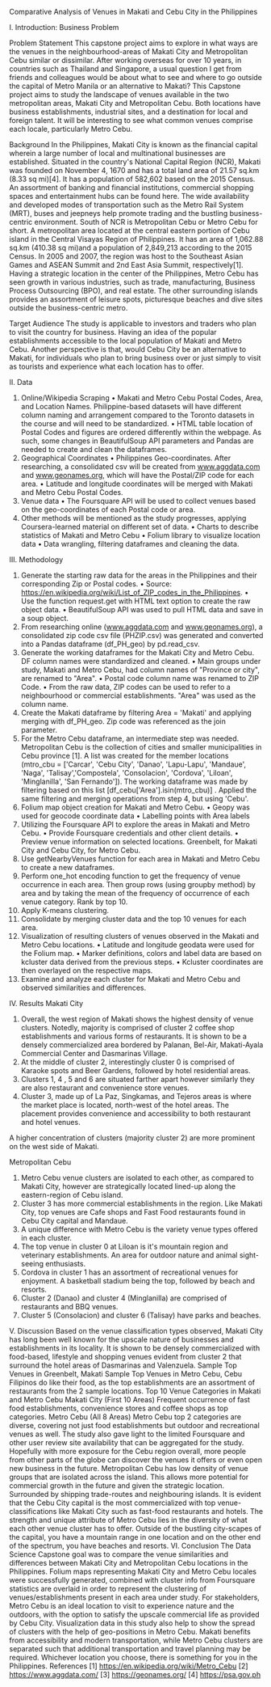 Comparative Analysis of Venues in Makati and Cebu City in the Philippines 

I. Introduction: Business Problem 
 
Problem Statement
This capstone project aims to explore in what ways are the venues in the neighbourhood-areas of 
Makati City and Metropolitan Cebu similar or dissimilar. 
After working overseas for over 10 years, in countries such as Thailand and Singapore, a usual 
question I get from friends and colleagues would be about what to see and where to go outside the 
capital of Metro Manila or an alternative to Makati? 
This Capstone project aims to study the landscape of venues available in the two metropolitan areas, 
Makati City and Metropolitan Cebu. Both locations have business establishments, industrial sites, 
and a destination for local and foreign talent. It will be interesting to see what common venues 
comprise each locale, particularly Metro Cebu.

Background
In the Philippines, Makati City is known as the financial capital wherein a large number of local and 
multinational businesses are established. Situated in the country's National Capital Region (NCR), 
Makati was founded on November 4, 1670 and has a total land area of 21.57 sq.km (8.33 sq mi)[4]. 
It has a population of 582,602 based on the 2015 Census. An assortment of banking and financial 
institutions, commercial shopping spaces and entertainment hubs can be found here. The wide 
availability and developed modes of transportation such as the Metro Rail System (MRT), buses and 
jeepneys help promote trading and the bustling business-centric environment.
South of NCR is Metropolitan Cebu or Metro Cebu for short. A metropolitan area located at the 
central eastern portion of Cebu island in the Central Visayas Region of Philippines. It has an area of 
1,062.88 sq.km (410.38 sq mi)and a population of 2,849,213 according to the 2015 Census. In 2005 
and 2007, the region was host to the Southeast Asian Games and ASEAN Summit and 2nd East Asia 
Summit, respectively[1]. Having a strategic location in the center of the Philippines, Metro Cebu has 
seen growth in various industries, such as trade, manufacturing, Business Process Outsourcing 
(BPO), and real estate. The other surrounding islands provides an assortment of leisure spots, 
picturesque beaches and dive sites outside the business-centric metro.

Target Audience
The study is applicable to investors and traders who plan to visit the country for business. Having an 
idea of the popular establishments accessible to the local population of Makati and Metro Cebu. 
Another perspective is that, would Cebu City be an alternative to Makati, for individuals who plan to 
bring business over or just simply to visit as tourists and experience what each location has to offer.

II. Data 
1. Online/Wikipedia Scraping
• Makati and Metro Cebu Postal Codes, Area, and Location Names. Philippine-based 
datasets will have different column naming and arrangement compared to the 
Toronto datasets in the course and will need to be standardized. 
• HTML table location of Postal Codes and figures are ordered differently within the 
webpage. As such, some changes in BeautifulSoup API parameters and Pandas are 
needed to create and clean the dataframes. 
2. Geographical Coordinates
• Philippines Geo-coordinates. After researching, a consolidated csv will be created 
from www.aggdata.com and www.geonames.org, which will have the Postal/ZIP code 
for each area. 
• Latitude and longitude coordinates will be merged with Makati and Metro Cebu 
Postal Codes. 
3. Venue data
• The Foursquare API will be used to collect venues based on the geo-coordinates of 
each Postal code or area. 
4. Other methods will be mentioned as the study progresses, applying Coursera-learned 
material on different set of data.
• Charts to describe statistics of Makati and Metro Cebu 
• Folium library to visualize location data 
• Data wrangling, filtering dataframes and cleaning the data. 

III. Methodology 
1. Generate the starting raw data for the areas in the Philippines and their corresponding Zip or 
Postal codes.
• Source: https://en.wikipedia.org/wiki/List_of_ZIP_codes_in_the_Philippines. 
• Use the function request.get with HTML text option to create the raw object data. 
• BeautifulSoup API was used to pull HTML data and save in a soup object. 
2. From researching online (www.aggdata.com and www.geonames.org), a consolidated zip 
code csv file (PHZIP.csv) was generated and converted into a Pandas dataframe (df_PH_geo) 
by pd.read_csv. 
3. Generate the working dataframes for the Makati City and Metro Cebu. DF column names 
were standardized and cleaned.
• Main groups under study, Makati and Metro Cebu, had column names of "Province or 
city", are renamed to "Area". 
• Postal code column name was renamed to ZIP Code. 
• From the raw data, ZIP codes can be used to refer to a neighbourhood or commercial 
establishments. "Area" was used as the column name. 
4. Create the Makati dataframe by filtering Area = 'Makati' and applying merging with 
df_PH_geo. Zip code was referenced as the join parameter. 
5. For the Metro Cebu dataframe, an intermediate step was needed. Metropolitan Cebu is the 
collection of cities and smaller municipalities in Cebu province [1]. A list was created for the 
member locations (mtro_cbu = ['Carcar', 'Cebu City', 'Danao', 'Lapu-Lapu', 'Mandaue', 'Naga', 
'Talisay','Compostela', 'Consolacion', 'Cordova', 'Liloan', 'Minglanilla', 'San Fernando']). The 
working dataframe was made by filtering based on this list [df_cebu['Area'].isin(mtro_cbu)] . 
Applied the same filtering and merging operations from step 4, but using 'Cebu'. 
6. Folium map object creation for Makati and Metro Cebu.
• Geopy was used for geocode coordinate data 
• Labelling points with Area labels 
7. Utilizing the Foursquare API to explore the areas in Makati and Metro Cebu.
• Provide Foursquare credentials and other client details. 
• Preview venue information on selected locations. Greenbelt, for Makati City and 
Cebu City, for Metro Cebu. 
8. Use getNearbyVenues function for each area in Makati and Metro Cebu to create a new 
dataframes. 
9. Perform one_hot encoding function to get the frequency of venue occurrence in each area. 
Then group rows (using groupby method) by area and by taking the mean of the frequency 
of occurrence of each venue category. Rank by top 10. 
10. Apply K-means clustering. 
11. Consolidate by merging cluster data and the top 10 venues for each area. 
12. Visualization of resulting clusters of venues observed in the Makati and Metro Cebu 
locations.
• Latitude and longitude geodata were used for the Folium map. 
• Marker definitions, colors and label data are based on kcluster data derived from the 
previous steps. 
• Kcluster coordinates are then overlayed on the respective maps. 
13. Examine and analyze each cluster for Makati and Metro Cebu and observed similarities and 
differences.

IV. Results 
Makati City
1. Overall, the west region of Makati shows the highest density of venue clusters. Notedly, 
majority is comprised of cluster 2 coffee shop establishments and various forms of 
restaurants. It is shown to be a densely commercialized area bordered by Palanan, Bel-Air, 
Makati-Ayala Commercial Center and Dasmarinas Village. 
2. At the middle of cluster 2, interestingly cluster 0 is comprised of Karaoke spots and Beer 
Gardens, followed by hotel residential areas. 
3. Clusters 1, 4 , 5 and 6 are situated farther apart however similarly they are also restaurant 
and convenience store venues. 
4. Cluster 3, made up of La Paz, Singkamas, and Tejeros areas is where the market place is 
located, north-west of the hotel areas. The placement provides convenience and 
accessibility to both restaurant and hotel venues. 
 

 
 
 
A higher concentration of clusters (majority cluster 2) are more prominent on the west side of 
Makati.
 
Metropolitan Cebu
1. Metro Cebu venue clusters are isolated to each other, as compared to Makati City, however 
are strategically located lined-up along the eastern-region of Cebu island. 
2. Cluster 3 has more commercial establishments in the region. Like Makati City, top venues are 
Cafe shops and Fast Food restaurants found in Cebu City capital and Mandaue. 
3. A unique difference with Metro Cebu is the variety venue types offered in each cluster. 
4. The top venue in cluster 0 at Liloan is it's mountain region and veterinary establishments. An 
area for outdoor nature and animal sight-seeing enthusiasts. 
5. Cordova in cluster 1 has an assortment of recreational venues for enjoyment. A basketball 
stadium being the top, followed by beach and resorts. 
6. Cluster 2 (Danao) and cluster 4 (Minglanilla) are comprised of restaurants and BBQ venues. 
7. Cluster 5 (Consolacion) and cluster 6 (Talisay) have parks and beaches.
 
V. Discussion 
Based on the venue classification types observed, Makati City has long been well known for the 
upscale nature of businesses and establishments in its locality. It is shown to be densely 
commercialized with food-based, lifestyle and shopping venues evident from cluster 2 that surround 
the hotel areas of Dasmarinas and Valenzuela.
Sample Top Venues in Greenbelt, Makati Sample Top Venues in Metro Cebu, Cebu
Filipinos do like their food, as the top establishments are an assortment of restaurants from the 2 
sample locations.
Top 10 Venue Categories in Makati and Metro Cebu 
Makati City (First 10 Areas)
Frequent occurrence of fast food establishments, convenience stores and coffee shops as top 
categories.
Metro Cebu (All 8 Areas)
Metro Cebu top 2 categories are diverse, covering not just food establishments but outdoor and 
recreational venues as well. The study also gave light to the limited Foursquare and other user 
review site availability that can be aggregated for the study.
Hopefully with more exposure for the Cebu region overall, 
more people from other parts of the globe can discover the 
venues it offers or even open new business in the future.
Metropolitan Cebu has low density of venue groups that are isolated across the island. This allows 
more potential for commercial growth in the future and given the strategic location. Surrounded by 
shipping trade-routes and neighbouring islands. It is evident that the Cebu City capital is the most 
commercialized with top venue-classifications like Makati City such as fast-food restaurants and 
hotels. The strength and unique attribute of Metro Cebu lies in the diversity of what each other 
venue cluster has to offer. Outside of the bustling city-scapes of the capital, you have a mountain 
range in one location and on the other end of the spectrum, you have beaches and resorts.
VI. Conclusion 
The Data Science Capstone goal was to compare the venue similarities and differences between 
Makati City and Metropolitan Cebu locations in the Philippines. Folium maps representing Makati 
City and Metro Cebu locales were successfully generated, combined with cluster info from 
Foursquare statistics are overlaid in order to represent the clustering of venues/establishments 
present in each area under study.
For stakeholders, Metro Cebu is an ideal location to visit to experience nature and the outdoors, 
with the option to satisfy the upscale commercial life as provided by Cebu City. Visualization data in 
this study also help to show the spread of clusters with the help of geo-positions in Metro Cebu. 
Makati benefits from accessibility and modern transportation, while Metro Cebu clusters are
separated such that additional transportation and travel planning may be required. Whichever 
location you choose, there is something for you in the Philippines. 
References
[1] https://en.wikipedia.org/wiki/Metro_Cebu
[2] https://www.aggdata.com/
[3] https://geonames.org/
[4] https://psa.gov.ph
